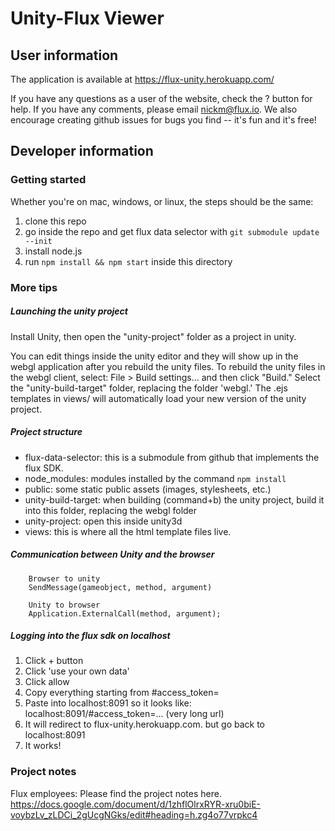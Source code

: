 # Unity-Flux Viewer

## User information

The application is available at https://flux-unity.herokuapp.com/

If you have any questions as a user of the website, check the ? button for help.
If you have any comments, please email nickm@flux.io. We also encourage creating
github issues for bugs you find -- it's fun and it's free!

## Developer information

### Getting started

Whether you're on mac, windows, or linux, the steps should be the same:

1. clone this repo
2. go inside the repo and get flux data selector with `git submodule update --init`
3. install node.js
4. run `npm install && npm start` inside this directory

### More tips

##### Launching the unity project

Install Unity, then open the "unity-project" folder as a project in unity.

You can edit things inside the unity editor and they will show up in the webgl
application after you rebuild the unity files. To rebuild the unity files in the
webgl client, select: File > Build settings... and then click "Build." Select
the "unity-build-target" folder, replacing the folder 'webgl.' The .ejs templates
in views/ will automatically load your new version of the unity project.

##### Project structure

*  flux-data-selector: this is a submodule from github that implements the flux SDK.
*  node_modules: modules installed by the command `npm install`
*  public: some static public assets (images, stylesheets, etc.)
*  unity-build-target: when building (command+b) the unity project, build it into this folder,
    replacing the webgl folder
*  unity-project: open this inside unity3d
*  views: this is where all the html template files live.

##### Communication between Unity and the browser

        Browser to unity
        SendMessage(gameobject, method, argument) 

        Unity to browser
        Application.ExternalCall(method, argument); 

##### Logging into the flux sdk on localhost
1. Click + button
2. Click 'use your own data'
3. Click allow
4. Copy everything starting from #access_token=
5. Paste into localhost:8091 so it looks like: localhost:8091/#access_token=... (very long url)
6. It will redirect to flux-unity.herokuapp.com. but go back to localhost:8091
7. It works!

### Project notes

Flux employees: Please find the project notes here.
https://docs.google.com/document/d/1zhflOlrxRYR-xru0biE-voybzLv_zLDCi_2gUcgNGks/edit#heading=h.zg4o77vrpkc4
